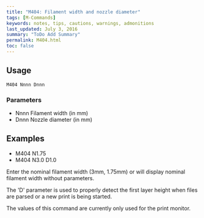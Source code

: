 ```yaml
---
title: "M404: Filament width and nozzle diameter" 
tags: [M-Commands]
keywords: notes, tips, cautions, warnings, admonitions
last_updated: July 3, 2016
summary: "ToDo Add Summary"
permalink: M404.html
toc: false
---
```



## Usage ##
```
M404 Nnnn Dnnn
```

### Parameters ###

+ Nnnn Filament width (in mm)
+ Dnnn Nozzle diameter (in mm)

## Examples ##

+ M404 N1.75
+ M404 N3.0 D1.0

Enter the nominal filament width (3mm, 1.75mm) or will display nominal filament width without parameters.

The 'D' parameter is used to properly detect the first layer height when files are parsed or a new print is being started.

The values of this command are currently only used for the print monitor.

